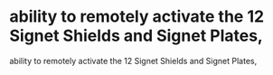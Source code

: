 # ability to remotely activate the 12 Signet Shields and Signet Plates,

ability to remotely activate the 12 Signet Shields and Signet Plates,